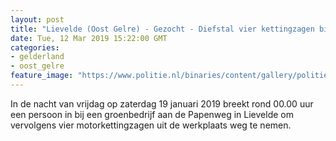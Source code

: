 ```yaml
---
layout: post
title: "Lievelde (Oost Gelre) - Gezocht - Diefstal vier kettingzagen bij groenbedrijf"
date: Tue, 12 Mar 2019 15:22:00 GMT
categories: 
- gelderland 
- oost_gelre 
feature_image: "https://www.politie.nl/binaries/content/gallery/politie/gezocht/verdachten/2019/maart/02-on/2019030668-1.jpg"
---
```


In de nacht van vrijdag op zaterdag 19 januari 2019 breekt rond 00.00 uur een persoon in bij een groenbedrijf  aan de Papenweg in Lievelde om vervolgens vier motorkettingzagen uit de werkplaats  weg te nemen.
